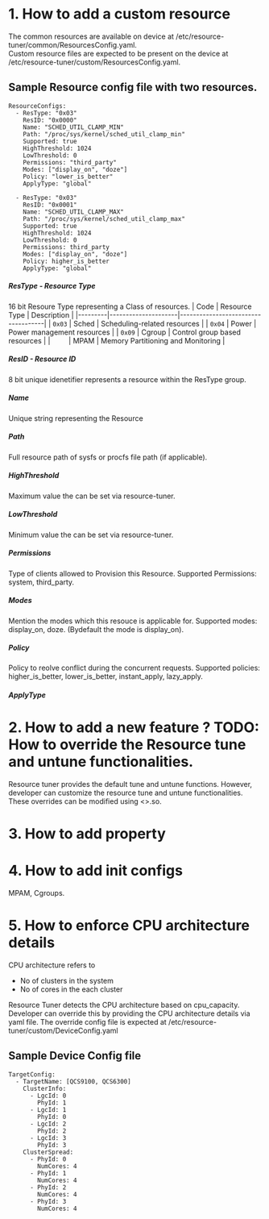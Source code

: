 # 1. How to add a custom resource
The common resources are available on device at /etc/resource-tuner/common/ResourcesConfig.yaml.  
Custom resource files are expected to be present on the device at /etc/resource-tuner/custom/ResourcesConfig.yaml.

## Sample Resource config file with two resources.
    ResourceConfigs:
      - ResType: "0x03"
        ResID: "0x0000"
        Name: "SCHED_UTIL_CLAMP_MIN"
        Path: "/proc/sys/kernel/sched_util_clamp_min"
        Supported: true
        HighThreshold: 1024
        LowThreshold: 0
        Permissions: "third_party"
        Modes: ["display_on", "doze"]
        Policy: "lower_is_better"
        ApplyType: "global"

      - ResType: "0x03"
        ResID: "0x0001"
        Name: "SCHED_UTIL_CLAMP_MAX"
        Path: "/proc/sys/kernel/sched_util_clamp_max"
        Supported: true
        HighThreshold: 1024
        LowThreshold: 0
        Permissions: third_party
        Modes: ["display_on", "doze"]
        Policy: higher_is_better
        ApplyType: "global"

##### ResType - Resource Type
16 bit Resoure Type representing a Class of resources.
| Code    | Resource Type       | Description                        |
|---------|---------------------|------------------------------------|
| `0x03`  | Sched               | Scheduling-related resources       |
| `0x04`  | Power               | Power management resources         |
| `0x09`  | Cgroup              | Control group based resources      |
| `    `  | MPAM                | Memory Partitioning and Monitoring |

##### ResID - Resource ID
8 bit unique idenetifier represents a resource within the ResType group.
##### Name
Unique string representing the Resource
##### Path
Full resource path of sysfs or procfs file path (if applicable).
##### HighThreshold
Maximum value the can be set via resource-tuner.
##### LowThreshold
Minimum value the can be set via resource-tuner.
##### Permissions
Type of clients allowed to Provision this Resource.
Supported Permissions: system, third_party.
##### Modes
Mention the modes which this resouce is applicable for.
Supported modes: display_on, doze. (Bydefault the mode is display_on).
##### Policy
Policy to reolve conflict during the concurrent requests.
Supported policies: higher_is_better, lower_is_better, instant_apply, lazy_apply.
##### ApplyType
    
# 2. How to add a new feature ? TODO: How to override the Resource tune and untune functionalities.
Resource tuner provides the default tune and untune functions.
However, developer can customize the resource tune and untune functionalities.
These overrides can be modified using <>.so.<version>

# 3. How to add property

# 4. How to add init configs
MPAM, Cgroups.

# 5. How to enforce CPU architecture details
CPU architecture refers to
* No of clusters in the system
* No of cores in the each cluster 

Resource Tuner detects the CPU architecture based on cpu_capacity.
Developer can override this by providing the CPU architecture details via yaml file.
The override config file is expected at /etc/resource-tuner/custom/DeviceConfig.yaml
## Sample Device Config file
    TargetConfig:
      - TargetName: [QCS9100, QCS6300]
        ClusterInfo:
          - LgcId: 0
            PhyId: 1
          - LgcId: 1
            PhyId: 0
          - LgcId: 2
            PhyId: 2
          - LgcId: 3
            PhyId: 3
        ClusterSpread:
          - PhyId: 0
            NumCores: 4
          - PhyId: 1
            NumCores: 4
          - PhyId: 2
            NumCores: 4
          - PhyId: 3
            NumCores: 4
